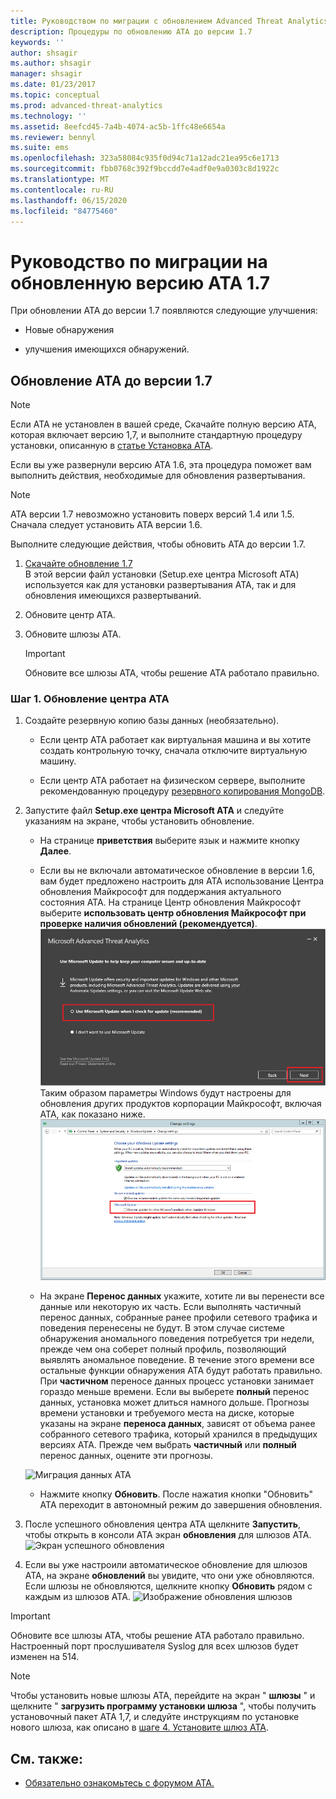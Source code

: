 ```yaml
---
title: Руководством по миграции с обновлением Advanced Threat Analytics до 1,7
description: Процедуры по обновлению ATA до версии 1.7
keywords: ''
author: shsagir
ms.author: shsagir
manager: shsagir
ms.date: 01/23/2017
ms.topic: conceptual
ms.prod: advanced-threat-analytics
ms.technology: ''
ms.assetid: 8eefcd45-7a4b-4074-ac5b-1ffc48e6654a
ms.reviewer: bennyl
ms.suite: ems
ms.openlocfilehash: 323a58084c935f0d94c71a12adc21ea95c6e1713
ms.sourcegitcommit: fbb0768c392f9bccdd7e4adf0e9a0303c8d1922c
ms.translationtype: MT
ms.contentlocale: ru-RU
ms.lasthandoff: 06/15/2020
ms.locfileid: "84775460"
---
```

# <a name="ata-update-to-17-migration-guide"></a>Руководство по миграции на обновленную версию ATA 1.7
При обновлении ATA до версии 1.7 появляются следующие улучшения:

-   Новые обнаружения

-   улучшения имеющихся обнаружений.
  

## <a name="updating-ata-to-version-17"></a>Обновление ATA до версии 1.7

> [!NOTE] 
> Если ATA не установлен в вашей среде, Скачайте полную версию ATA, которая включает версию 1,7, и выполните стандартную процедуру установки, описанную в [статье Установка ATA](install-ata-step1.md).

Если вы уже развернули версию ATA 1.6, эта процедура поможет вам выполнить действия, необходимые для обновления развертывания.

> [!NOTE] 
> ATA версии 1.7 невозможно установить поверх версий 1.4 или 1.5. Сначала следует установить ATA версии 1.6. 

Выполните следующие действия, чтобы обновить ATA до версии 1.7.

1.  [Скачайте обновление 1.7](https://www.microsoft.com/evalcenter/evaluate-microsoft-advanced-threat-analytics)<br>
В этой версии файл установки (Setup.exe центра Microsoft ATA) используется как для установки развертывания ATA, так и для обновления имеющихся развертываний.

2.  Обновите центр ATA.

4.  Обновите шлюзы АТА.

    > [!IMPORTANT]
    > Обновите все шлюзы ATA, чтобы решение ATA работало правильно.

### <a name="step-1-update-the-ata-center"></a>Шаг 1. Обновление центра ATA

1.  Создайте резервную копию базы данных (необязательно).

    -   Если центр АТА работает как виртуальная машина и вы хотите создать контрольную точку, сначала отключите виртуальную машину.

    -   Если центр ATA работает на физическом сервере, выполните рекомендованную процедуру [резервного копирования MongoDB](https://docs.mongodb.org/manual/core/backups/).

2.  Запустите файл **Setup.exe центра Microsoft ATA** и следуйте указаниям на экране, чтобы установить обновление.

    -  На странице **приветствия** выберите язык и нажмите кнопку **Далее**.

    -  Если вы не включали автоматическое обновление в версии 1.6, вам будет предложено настроить для ATA использование Центра обновления Майкрософт для поддержания актуального состояния ATA.  На странице Центр обновления Майкрософт выберите **использовать центр обновления Майкрософт при проверке наличия обновлений (рекомендуется)**.
    ![Обновление образа АТА](media/ata_ms_update.png) Таким образом параметры Windows будут настроены для обновления других продуктов корпорации Майкрософт, включая ATA, как показано ниже. 
     ![Изображение. Настройка автоматического обновления Windows](media/ata_installupdatesautomatically.png)

    -  На экране **Перенос данных** укажите, хотите ли вы перенести все данные или некоторую их часть. Если выполнять частичный перенос данных, собранные ранее профили сетевого трафика и поведения перенесены не будут. В этом случае системе обнаружения аномального поведения потребуется три недели, прежде чем она соберет полный профиль, позволяющий выявлять аномальное поведение. В течение этого времени все остальные функции обнаружения ATA будут работать правильно. При **частичном** переносе данных процесс установки занимает гораздо меньше времени. Если вы выберете **полный** перенос данных, установка может длиться намного дольше. Прогнозы времени установки и требуемого места на диске, которые указаны на экране **переноса данных**, зависят от объема ранее собранного сетевого трафика, который хранился в предыдущих версиях ATA. Прежде чем выбрать **частичный** или **полный** перенос данных, оцените эти прогнозы.  
    
    ![Миграция данных ATA](media/migration-data-migration17.png)

    -  Нажмите кнопку **Обновить**. После нажатия кнопки "Обновить" ATA переходит в автономный режим до завершения обновления.

4.  После успешного обновления центра ATA щелкните **Запустить**, чтобы открыть в консоли ATA экран **обновления** для шлюзов ATA.
    ![Экран успешного обновления](media/migration-center-success17.png)

5.  Если вы уже настроили автоматическое обновление для шлюзов ATA, на экране **обновлений** вы увидите, что они уже обновляются. Если шлюзы не обновляются, щелкните кнопку **Обновить** рядом с каждым из шлюзов ATA.
  ![Изображение обновления шлюзов](media/migration-update-gw-17.png)

  
> [!IMPORTANT] 
> Обновите все шлюзы ATA, чтобы решение ATA работало правильно.
> Настроенный порт прослушивателя Syslog для всех шлюзов будет изменен на 514.
 
> [!NOTE] 
> Чтобы установить новые шлюзы ATA, перейдите на экран " **шлюзы** " и щелкните " **загрузить программу установки шлюза** ", чтобы получить установочный пакет ATA 1,7, и следуйте инструкциям по установке нового шлюза, как описано в [шаге 4. Установите шлюз ATA](install-ata-step4.md).



## <a name="see-also"></a>См. также:

- [Обязательно ознакомьтесь с форумом ATA.](https://social.technet.microsoft.com/Forums/security/home?forum=mata)
